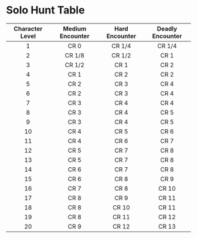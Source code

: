 # Solo Hunt Table

| Character Level | Medium Encounter | Hard Encounter | Deadly Encounter |
| :-------------: | :--------------: | :------------: | :--------------: |
| 1               | CR 0             | CR 1/4         | CR 1/4           |
| 2               | CR 1/8           | CR 1/2         | CR 1             |
| 3               | CR 1/2           | CR 1           | CR 2             |
| 4               | CR 1             | CR 2           | CR 2             |
| 5               | CR 2             | CR 3           | CR 4             |
| 6               | CR 2             | CR 3           | CR 4             |
| 7               | CR 3             | CR 4           | CR 4             |
| 8               | CR 3             | CR 4           | CR 5             |
| 9               | CR 3             | CR 4           | CR 5             |
| 10              | CR 4             | CR 5           | CR 6             |
| 11              | CR 4             | CR 6           | CR 7             |
| 12              | CR 5             | CR 7           | CR 8             |
| 13              | CR 5             | CR 7           | CR 8             |
| 14              | CR 6             | CR 7           | CR 8             |
| 15              | CR 6             | CR 8           | CR 9             |
| 16              | CR 7             | CR 8           | CR 10            |
| 17              | CR 8             | CR 9           | CR 11            |
| 18              | CR 8             | CR 10          | CR 11            |
| 19              | CR 8             | CR 11          | CR 12            |
| 20              | CR 9             | CR 12          | CR 13            |